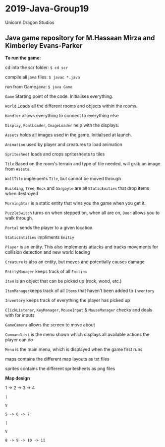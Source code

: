# 2019-Java-Group19
Unicorn Dragon Studios

Java game repository for M.Hassaan Mirza and Kimberley Evans-Parker
---
**To run the game:**

cd into the scr folder: `$ cd scr`

compile all java files: `$ javac *.java`

run from Game.java: `$ java Game`


`Game` Starting point of the code. Initialises everything.

`World` Loads all the different rooms and objects within the rooms. 

`Handler` allows everything to connect to everything else

`Display`, `FontLoader`, `ImageLoader` help with the displays. 


`Assets` holds all images used in the game. Initialised at launch. 

`Animation` used by player and creatures to load animation

`Spritesheet` loads and crops spritesheets to tiles

`Tile` Based on the room's terrain and type of tile needed, will grab an image from `Assets`. 

`WallTile` implements `Tile`, but cannot be moved through


`Building`, `Tree`, `Rock` and `Gargoyle` are all `StaticEnities` that drop items when destroyed

`MorningStar` is a static entity that wins you the game when you get it.

`PuzzleSwitch` turns on when stepped on, when all are on, `Door` allows you to walk through.

`Portal` sends the player to a given location.

`StaticEntities` impliments `Enitiy`

`Player` is an entity. This also implements attacks and tracks movements for collision detection and new world loading

`Creature` is also an entity, but moves and potentially causes damage

`EntityManager` keeps track of all `Enities` 


`Item` is an object that can be picked up (rock, wood, etc.)

`ItemManager`keeps track of all `Items` that haven't been added to `Inventory`

`Inventory` keeps track of everything the player has picked up


`ClickListener`, `KeyManager`, `MouseInput` & `MouseManager` checks and deals with for inputs

`GameCamera` allows the screen to move about


`CommandList` is the menu shown which displays all available actions the player can do

`Menu` is the main menu, which is displayed when the game first runs


maps contains the different map layouts as txt files

sprites contains the different spritesheets as png files


**Map design**

1 -> 2 -> 3 -> 4

    |

    V

    5 -> 6 -> 7

    |

    V

    8 -> 9 -> 10 -> 11

